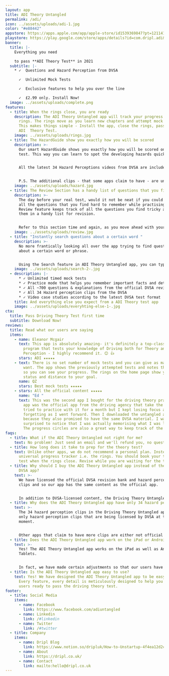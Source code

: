 ```yaml
---
layout: app
title: ADI Theory Untangled
permalink: /adi/
icon: ../assets/uploads/adi-1.jpg
color: "#e88442"
appstore: https://apps.apple.com/app/apple-store/id1539369847?pt=121141503&ct=landing&mt=8
playstore: https://play.google.com/store/apps/details?id=com.dripl.adi&referrer=utm_source%3Dgoogle%26utm_medium%3Dlanding
banner:
  title: |-
    Everything you need 

    to pass **ADI Theory Test** in 2021
  subtitle: |-
    * ✓  Questions and Hazard Perception from DVSA

      ✓  Unlimited Mock Tests

      ✓  Exclusive features to help you over the line

      ✓  £2.99 only. Install Now!
  image: ../assets/uploads/complete.png
features:
  - title: When the rings close, you are ready
    description: The ADI Theory Untangled app will track your progress in form of
      rings. The rings move as you learn new chapters and attempt mock tests.
      This makes things simple - Install the app, close the rings, pass your
      ADI  Theory Test.
    image: ../assets/uploads/rings.jpg
  - title: The HazardGuide show you exactly how you will be scored
    description: >-
      Our smart HazardGuide shows you exactly how you will be scored on the real
      test. This way you can learn to spot the developing hazards quickly.


      All the latest 34 Hazard Perceptions videos from DVSA are included in the ADI Theory Untangled app.


      P.S. The additional clips - that some apps claim to have - are unofficial and often not up to date.
    image: ../assets/uploads/hazard.jpg
  - title: The Review Section has a handy list of questions that you find tricky
    description: >-
      The day before your real test, would it not be neat if you could revise
      all the questions that you find hard to remember while practising? The
      Review feature keeps track of all the questions you find tricky and stores
      them in a handy list for revision.


      Refer to this section time and again, as you move ahead with your practice, to get the best results.
    image: ../assets/uploads/review.jpg
  - title: "Instantly search questions about a certain word "
    description: >-
      No more frantically looking all over the app trying to find questions
      about a certain word or phrase.


      Using the Search feature in ADI Theory Untangled app, you can type a word and you will get a list of questions relevant to that term.
    image: ../assets/uploads/search-2-.jpg
  - description: |-
      * ✓ Unlimited timed mock tests
      * ✓ Practice mode that helps you remember important facts and details
      * ✓ All ~700 questions & explanations from the official DVSA revision bank
      * ✓ All 34 Hazard perception clips from the DVSA
      * ✓ Video case studies according to the latest DVSA test format
    title: And everything else you expect from a ADI Theory test app
    image: ../assets/uploads/everyhting-else-1-.jpg
cta:
  title: Pass Driving Theory Test first time
  subtitle: Download Now!
reviews:
  title: Read what our users are saying
  items:
    - name: Eleanor Mcgair
      text: This app is absolutely amazing- it's definitely a top-class testing
        program that tests your knowledge of Driving both for Theory and Hazard
        Perception - I highly recommend it. 😊 👍
      stars: ADI ★★★★★
    - text: There is no set number of mock tests and you can give as many tests as you
        want. The app shows the previously attempted tests and notes their score
        so you can see your progress. The rings on the home page show your
        status and distance to your goal.
      name: QZ
      stars: Best mock tests ★★★★★
    - stars: All the official content ★★★★★
      name: "Ed "
      text: This was the second app I bought for the driving theory practice. My first
        app was the official app from the driving agency that take the test. I
        tried to practice with it for a month but I kept losing focus and kept
        forgetting as I went forward. Then I downloaded the untangled app
        because they also promised to have the same DVSA material. I was
        surprised to notice that I was actually memorising what I was learning.
        The progress circles are also a great way to keep track of the practice.
faqs:
  - title: What if the ADI Theory Untangled not right for me?
    text: No problem! Just send an email and we'll refund you, no questions asked.
  - title: How long does it take to prep for the theory test?
    text: Unlike other apps, we do not recommend a personal plan. Instead, we have a
      universal progress tracker i.e. the rings. You should book your theory
      test when the rings close. Revise while you are waiting for the test.
  - title: Why should I buy the ADI Theory Untangled app instead of the official
      DVSA app?
    text: >-
      We have licensed the official DVSA revision bank and hazard perception
      clips and so our app has the same content as the official app.


      In addition to DVSA-licensed content, the Driving Theory Untangled app has exclusive features that are designed to help you over the line. For example - hazard guide, instant search, smart revision and a universal progress tracker.
  - title: Why does the ADI Theory Untangled app have only 34 hazard perception clips?
    text: >-
      The 34 hazard perception clips in the Driving Theory Untangled app are the
      only hazard perception clips that are being licensed by DVSA at the
      moment.


      Other apps that claim to have more clips are either not official or worse - old clips that are not compatible with the current hazard perception test requirements.
  - title: Does the ADI Theory Untangled app work on the iPad or Android Tablets?
    text: >-
      Yes! The ADI Theory Untangled app works on the iPad as well as Android
      Tablets.


      In fact, we have made certain adjustments so that our users have a pleasant experience with a larger screen.
  - title: Is the ADI Theory Untangled app easy to use?
    text: Yes! We have designed the ADI Theory Untangled app to be easy to use.
      Every feature, every detail is meticulously designed to help you get our
      users ready to pass the driving theory test.
footer:
  - title: Social Media
    items:
      - name: Facebook
        link: https://www.facebook.com/adiuntangled
      - name: Linkedin
        link: /#linkedin
      - name: Twitter
        link: /#twitter
  - title: Company
    items:
      - name: Dripl Blog
        link: https://www.notion.so/dripluk/How-to-Unstartup-4f4ea12d2c8b4e97be3fce5667a08d17
      - name: About
        link: https://dripl.co.uk/
      - name: Contact
        link: mailto:hello@dripl.co.uk
---
```

